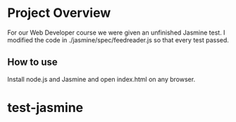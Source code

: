 # Project Overview

For our Web Developer course we were given an unfinished Jasmine test. I modified the code in  ./jasmine/spec/feedreader.js so that every test passed.


## How to use

Install node.js and Jasmine and open index.html on any browser.
# test-jasmine
